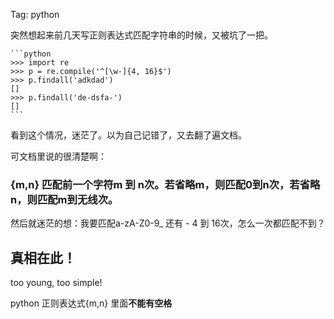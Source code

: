 Tag: python

突然想起来前几天写正则表达式匹配字符串的时候，又被坑了一把。

    ```python
    >>> import re
    >>> p = re.compile('^[\w-]{4, 16}$')
    >>> p.findall('adkdad')
    []
    >>> p.findall('de-dsfa-')
    []
    ```

看到这个情况，迷茫了。以为自己记错了，又去翻了遍文档。

可文档里说的很清楚啊：

### {m,n} 匹配前一个字符m 到 n次。若省略m，则匹配0到n次，若省略n，则匹配m到无线次。

然后就迷茫的想：我要匹配a-zA-Z0-9_ 还有 - 4 到 16次，怎么一次都匹配不到？

## 真相在此！

too young, too simple! 

python 正则表达式{m,n} 里面**不能有空格**

